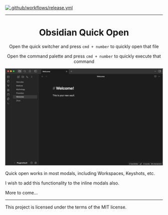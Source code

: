 [![.github/workflows/release.yml](https://github.com/itsonlyjames/obsidian-quick-open/actions/workflows/release.yml/badge.svg)](https://github.com/itsonlyjames/obsidian-quick-open/actions/workflows/release.yml)

---

<h1 align="center">Obsidian Quick Open</h1>

<p align="center">Open the quick switcher and press <code>cmd + number</code> to quickly open that file</p>
<p align="center">Open the command palette and press <code>cmd + number</code> to quickly execute that command</p>

![Supercharge your workflow](docs/supercharge-your-workflow.gif)

Quick open works in most modals, including Workspaces, Keyshots, etc.

I wish to add this functionality to the inline modals also. 

More to come...

---

This project is licensed under the terms of the MIT license.